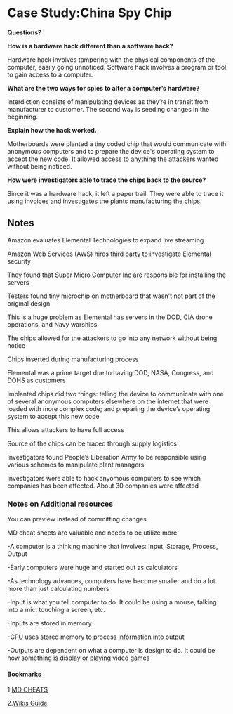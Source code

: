 # Case Study:China Spy Chip

**Questions?**

**How is a hardware hack different than a software hack?**


Hardware hack involves tampering with the physical components of the computer, easily going unnoticed. Software hack involves a program or tool to gain access to a computer. 


**What are the two ways for spies to alter a computer’s hardware?**


Interdiction consists of manipulating devices as they’re in transit from manufacturer to customer. The second way is seeding changes in the beginning. 


**Explain how the hack worked.**


Motherboards were planted a tiny coded chip that would communicate with anonymous computers and to prepare the device's operating system to accept the new code. It allowed access to anything the attackers wanted without being noticed. 


**How were investigators able to trace the chips back to the source?**


Since it was a hardware hack, it left a paper trail. They were able to trace it using invoices and investigates the plants manufacturing the chips.


## Notes

Amazon evaluates Elemental Technologies to expand live streaming

Amazon Web Services (AWS) hires third party to investigate Elemental security

They found that Super Micro Computer Inc are responsible for installing the servers

Testers found tiny microchip on motherboard that wasn't not part of the original design

This is a huge problem as Elemental has servers in the DOD, CIA drone operations, and Navy warships

The chips allowed for the attackers to go into any network without being notice

Chips inserted during manufacturing process

Elemental was a prime target due to having DOD, NASA, Congress, and DOHS as customers

Implanted chips did two things: telling the device to communicate with one of several anonymous computers elsewhere on the internet that were loaded with more complex code; and preparing the device’s operating system to accept this new code

This allows attackers to have full access

Source of the chips can be traced through supply logistics

Investigators found People’s Liberation Army to be responsible using various schemes to manipulate plant managers

Investigators were able to hack anyomous computers to see which companies has been affected. About 30 companies were affected

### Notes on Additional resources

You can preview instead of committing changes

MD cheat sheets are valuable and needs to be utilize more

-A computer is a thinking machine that involves: Input, Storage, Process, Output

-Early computers were huge and started out as calculators

-As technology advances, computers have become smaller and do a lot more than just calculating numbers

-Input is what you tell computer to do. It could be using a mouse, talking into a mic, touching a screen, etc. 

-Inputs are stored in memory

-CPU uses stored memory to process information into output

-Outputs are dependent on what a computer is design to do. It could be how something is display or playing video games




#### Bookmarks
1.[MD CHEATS](https://www.markdownguide.org/cheat-sheet/)

2.[Wikis Guide](https://docs.github.com/en/communities/documenting-your-project-with-wikis/about-wikis)

